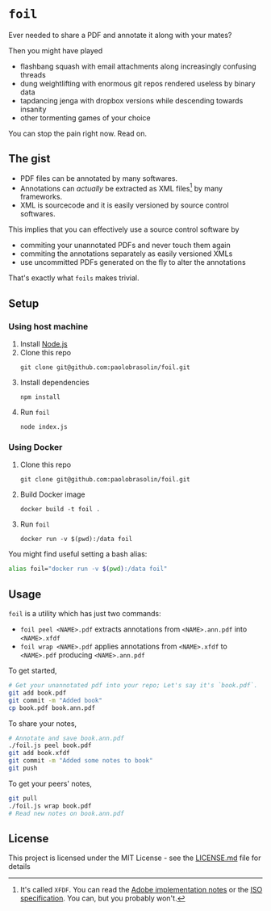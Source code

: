 # `foil`

Ever needed to share a PDF and annotate it along with your mates?

Then you might have played
* flashbang squash with email attachments along increasingly confusing threads
* dung weightlifting with enormous git repos rendered useless by binary data
* tapdancing jenga with dropbox versions while descending towards insanity
* other tormenting games of your choice

You can stop the pain right now. Read on.

## The gist

* PDF files can be annotated by many softwares.
* Annotations can *actually* be extracted as XML files[^XFDF] by many frameworks.
* XML is sourcecode and it is easily versioned by source control softwares.

[^XFDF]: It's called `XFDF`. You can read the [Adobe implementation notes](https://www.adobe.com/content/dam/acom/en/devnet/acrobat/pdfs/formsys.pdf) or the [ISO specification](https://www.iso.org/obp/ui/#iso:std:iso:19444:-1:ed-2:v1:en). You can, but you probably won't.

This implies that you can effectively use a source control software by
* commiting your unannotated PDFs and never touch them again
* commiting the annotations separately as easily versioned XMLs
* use uncommitted PDFs generated on the fly to alter the annotations

That's exactly what `foils` makes trivial.

## Setup

### Using host machine

1. Install [Node.js](https://nodejs.org/)
2. Clone this repo
   ```
   git clone git@github.com:paolobrasolin/foil.git
   ```
3. Install dependencies
   ```
   npm install
   ```
4. Run `foil`
   ```
   node index.js
   ```

### Using Docker

1. Clone this repo
   ```
   git clone git@github.com:paolobrasolin/foil.git
   ```
2. Build Docker image
   ```
   docker build -t foil .
   ```
3. Run `foil`
   ```
   docker run -v $(pwd):/data foil
   ```

You might find useful setting a bash alias:
```bash
alias foil="docker run -v $(pwd):/data foil"
```

## Usage

`foil` is a utility which has just two commands:

* `foil peel <NAME>.pdf` extracts annotations from `<NAME>.ann.pdf` into `<NAME>.xfdf`
* `foil wrap <NAME>.pdf` applies annotations from `<NAME>.xfdf` to `<NAME>.pdf` producing `<NAME>.ann.pdf`

To get started,
```bash
# Get your unannotated pdf into your repo; Let's say it's `book.pdf`.
git add book.pdf
git commit -m "Added book"
cp book.pdf book.ann.pdf
```

To share your notes,
```bash
# Annotate and save book.ann.pdf
./foil.js peel book.pdf
git add book.xfdf
git commit -m "Added some notes to book"
git push
```

To get your peers' notes,
```bash
git pull
./foil.js wrap book.pdf
# Read new notes on book.ann.pdf
```

## License

This project is licensed under the MIT License - see the [LICENSE.md](LICENSE.md) file for details
